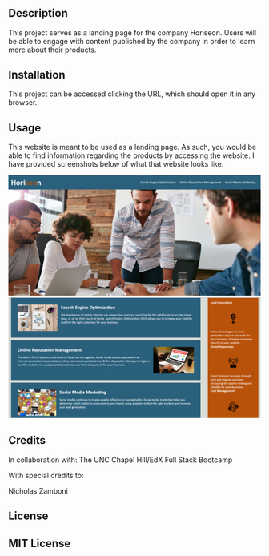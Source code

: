 # <Horiseon Landing Page>

## Description

This project serves as a landing page for the company Horiseon. Users will be able to engage with content published by the company in order to learn more about their products. 


## Installation

This project can be accessed clicking the URL, which should open it in any browser. 

## Usage

This website is meant to be used as a landing page. As such, you would be able to find information regarding the products by accessing the website. I have provided screenshots below of what that website looks like.

![Example](assets/images/Horiseon1.png)
![Example](assets/images/Horiseon2.png)
## Credits

In collaboration with: 
The UNC Chapel Hill/EdX Full Stack Bootcamp

With special credits to: 

Nicholas Zamboni 

## License

MIT License 
---
